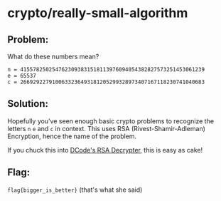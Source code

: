 # crypto/really-small-algorithm

## Problem: 

What do these numbers mean?
```
n = 4155782502547623093831518113976094054382827573251453061239
e = 65537
c = 2669292279100633236493181205299328973407167118230741040683
```

## Solution: 

Hopefully you've seen enough basic crypto problems to recognize the letters `n` `e` and `c` in context. This uses RSA (Rivest-Shamir-Adleman) Encryption, hence the name of the problem.

If you chuck this into [DCode's RSA Decrypter](https://www.dcode.fr/rsa-cipher), this is easy as cake!

## Flag:

`flag{bigger_is_better}` (that's what she said)